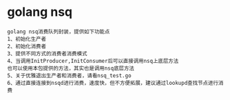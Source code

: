 # golang nsq
    golang nsq消费队列封装，提供如下功能点
	1、初始化生产者
	2、初始化消费者
	3、提供不同方式的消费者消费模式
	4、当调用InitProducer,InitConsumer后可以直接调用nsq上底层方法
	也可以使用本包提供的方法，其实也是调用nsq底层方法
	5、关于优雅退出生产者和消费者，请看nsq_test.go
	6、通过直接连接到nsqd进行消费，速度快，但不方便拓展，建议通过lookupd查找节点进行消费